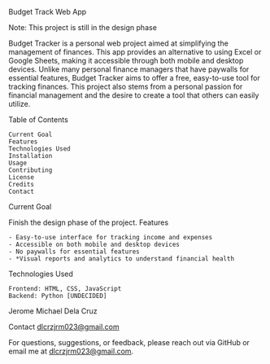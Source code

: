 Budget Track Web App


Note: This project is still in the design phase

Budget Tracker is a personal web project aimed at simplifying the management of finances. This app provides an alternative to using Excel or Google Sheets, making it accessible through both mobile and desktop devices. Unlike many personal finance managers that have paywalls for essential features, Budget Tracker aims to offer a free, easy-to-use tool for tracking finances. This project also stems from a personal passion for financial management and the desire to create a tool that others can easily utilize.

Table of Contents

    Current Goal
    Features
    Technologies Used
    Installation
    Usage
    Contributing
    License
    Credits
    Contact

Current Goal

Finish the design phase of the project.
Features

    - Easy-to-use interface for tracking income and expenses
    - Accessible on both mobile and desktop devices
    - No paywalls for essential features
    - *Visual reports and analytics to understand financial health

Technologies Used

    Frontend: HTML, CSS, JavaScript
    Backend: Python [UNDECIDED]

Jerome Michael Dela Cruz

Contact
dlcrzjrm023@gmail.com

For questions, suggestions, or feedback, please reach out via GitHub or email me at dlcrzjrm023@gmail.com.
